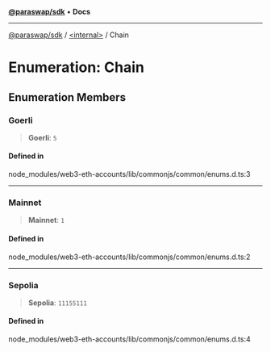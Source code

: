 [**@paraswap/sdk**](../../README.md) • **Docs**

***

[@paraswap/sdk](../../globals.md) / [\<internal\>](../README.md) / Chain

# Enumeration: Chain

## Enumeration Members

### Goerli

> **Goerli**: `5`

#### Defined in

node\_modules/web3-eth-accounts/lib/commonjs/common/enums.d.ts:3

***

### Mainnet

> **Mainnet**: `1`

#### Defined in

node\_modules/web3-eth-accounts/lib/commonjs/common/enums.d.ts:2

***

### Sepolia

> **Sepolia**: `11155111`

#### Defined in

node\_modules/web3-eth-accounts/lib/commonjs/common/enums.d.ts:4
